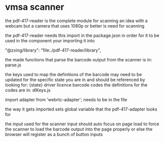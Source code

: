 # vmsa scanner

the pdf-417-reader is the complete module for scanning an idea with a webcam but a camera that uses 1080p or better is need for scanning

the pdf-417-reader needs this import in the package.json in order for it to be used in the component your importing it into

"@zxing/library": "file:./pdf-417-reader/library",

the made functions that parse the barcode output from the scanner is in:
parse.js

the keys used to map the definitions of the barcode may need to be updated for the specific state you are in and should be referenced by looking for:
{state} driver licence barcode codes
the definitions for the codes are in:
dlKeys.js

import adapter from 'webrtc-adapter'; needs to be in the file

the way it gets imported sets global variable that the pdf-417-adapter looks for

the input used for the scanner input should auto focus on page load to force the scanner to load the barcode output into the page properly or else the browser will register as a bunch of button inputs
